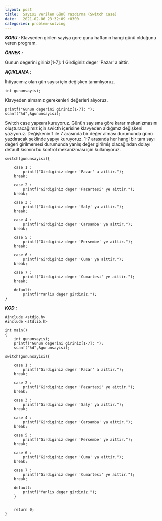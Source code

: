 ```yaml
---
layout: post
title:  Sayısı Verilen Günü Yazdırma (Switch Case)
date:   2021-02-06 23:32:09 +0300
categories: problem-solving
---
```


***SORU :***
Klavyeden girilen sayiya gore gunu haftanın hangi günü olduğunu veren program.

***ÖRNEK :***    

Gunun degerini giriniz[1-7]: 1
Girdiginiz deger 'Pazar' a aittir.
    
***AÇIKLAMA :***

İhtiyacımız olan gün sayısı için değişken tanımlıyoruz.
    
    int gununsayisi;

Klavyeden almamız gerekenleri değerleri alıyoruz.

    printf("Gunun degerini giriniz[1-7]: ");
    scanf("%d",&gununsayisi);

Switch case yapısını kuruyoruz. Günün sayısına göre karar mekanizmasını oluşturacağımız için swicth içerisine klavyeden aldığımız değişkeni yazıyoruz. Değişkenin 1 ile 7 arasında bir değer alması durumunda günü yazdıracak şeklinde yapıyı kuruyoruz. 1-7 arasında her hangi bir tam sayı değeri girilmemesi durumunda yanlış değer girilmiş olacağından dolayı default kısmını bu kontrol mekanizması için kullanıyoruz.

    switch(gununsayisi){

        case 1 :
            printf("Girdiginiz deger 'Pazar' a aittir.");
        break;

        case 2 :
            printf("Girdiginiz deger 'Pazartesi' ye aittir.");
        break;

        case 3 :
            printf("Girdiginiz deger 'Salý' ya aittir.");
        break;

        case 4 :
            printf("Girdiginiz deger 'Carsamba' ya aittir.");
        break;

        case 5 :
            printf("Girdiginiz deger 'Persembe' ye aittir.");
        break;

        case 6 :
            printf("Girdiginiz deger 'Cuma' ya aittir.");
        break;

        case 7 :
            printf("Girdiginiz deger 'Cumartesi' ye aittir.");
        break;

        default:
            printf("Yanlis deger girdiniz.");
    }

***KOD :***

    #include <stdio.h>
    #include <stdlib.h>

    int main()
    {
        int gununsayisi;
        printf("Gunun degerini giriniz[1-7]: ");
        scanf("%d",&gununsayisi);

    switch(gununsayisi){

        case 1 :
            printf("Girdiginiz deger 'Pazar' a aittir.");
        break;

        case 2 :
            printf("Girdiginiz deger 'Pazartesi' ye aittir.");
        break;

        case 3 :
            printf("Girdiginiz deger 'Salý' ya aittir.");
        break;

        case 4 :
            printf("Girdiginiz deger 'Carsamba' ya aittir.");
        break;

        case 5 :
            printf("Girdiginiz deger 'Persembe' ye aittir.");
        break;

        case 6 :
            printf("Girdiginiz deger 'Cuma' ya aittir.");
        break;

        case 7 :
            printf("Girdiginiz deger 'Cumartesi' ye aittir.");
        break;

        default:
            printf("Yanlis deger girdiniz.");
        }


        return 0;
    }